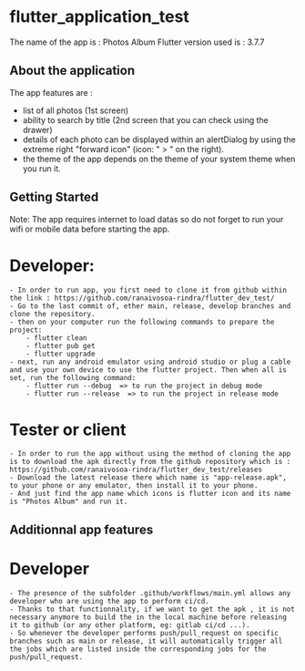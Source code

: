# flutter_application_test

The name of the app is : Photos Album
Flutter version used is : 3.7.7

## About the application

The app features are :

- list of all photos (1st screen)
- ability to search by title (2nd screen that you can check using the drawer)
- details of each photo can be displayed within an alertDialog by using the extreme right "forward icon" (icon: " > " on the right).
- the theme of the app depends on the theme of your system theme when you run it.

## Getting Started

Note: The app requires internet to load datas so do not forget to run your wifi or mobile data before starting the app.

# Developer:

    - In order to run app, you first need to clone it from github within the link : https://github.com/ranaivosoa-rindra/flutter_dev_test/
    - Go to the last commit of, ether main, release, develop branches and clone the repository.
    - then on your computer run the following commands to prepare the project:
        - flutter clean
        - flutter pub get
        - flutter upgrade
    - next, run any android emulator using android studio or plug a cable and use your own device to use the flutter project. Then when all is set, run the following command:
        - flutter run --debug  => to run the project in debug mode
        - flutter run --release  => to run the project in release mode

# Tester or client

    - In order to run the app without using the method of cloning the app is to download the apk directly from the github repository which is : https://github.com/ranaivosoa-rindra/flutter_dev_test/releases
    - Download the latest release there which name is "app-release.apk", to your phone or any emulator, then install it to your phone.
    - And just find the app name which icons is flutter icon and its name is "Photos Album" and run it.

## Additionnal app features

# Developer

    - The presence of the subfolder .github/workflows/main.yml allows any developer who are using the app to perform ci/cd.
    - Thanks to that functionnality, if we want to get the apk , it is not necessary anymore to build the in the local machine before releasing it to github (or any other platform, eg: gitlab ci/cd ...).
    - So whenever the developer performs push/pull_request on specific branches such as main or release, it will automatically trigger all the jobs which are listed inside the corresponding jobs for the push/pull_request.
